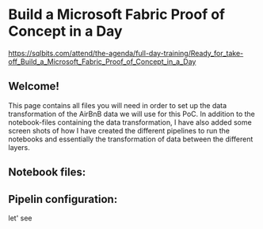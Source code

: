 # Build a Microsoft Fabric Proof of Concept in a Day

https://sqlbits.com/attend/the-agenda/full-day-training/Ready_for_take-off_Build_a_Microsoft_Fabric_Proof_of_Concept_in_a_Day



## Welcome!

This page contains all files you will need in order to set up the data transformation of the AirBnB data we will use for this PoC. 
In addition to the notebook-files containing the data transformation, I have also added some screen shots of how I have created the different pipelines to run the notebooks and essentially the transformation of data between the different layers. 

## Notebook files: 



## Pipelin configuration: 
let' see 
